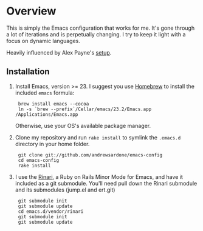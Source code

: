 # Overview

This is simply the Emacs configuration that works for me. It's gone through a lot of iterations and is perpetually changing. I try to keep it light with a focus on dynamic languages.

Heavily influenced by Alex Payne's [setup](http://github.com/al3x/emacs).

## Installation

1. Install Emacs, version >= 23.
   I suggest you use [Homebrew](http://github.com/mxcl/homebrew) to install the included `emacs` formula:

        brew install emacs --cocoa
        ln -s `brew --prefix`/Cellar/emacs/23.2/Emacs.app /Applications/Emacs.app

   Otherwise, use your OS's available package manager.

2. Clone my repository and run `rake install` to symlink the `.emacs.d` directory in your home folder.

        git clone git://github.com/andrewsardone/emacs-config
        cd emacs-config
        rake install

3. I use the [Rinari](http://rinari.rubyforge.org/), a Ruby on Rails Minor Mode for Emacs, and have it included as a git submodule. You'll need pull down the Rinari submodule and its submodules (jump.el and ert.git)

        git submodule init
        git submodule update
        cd emacs.d/vendor/rinari
        git submodule init
        git submodule update

